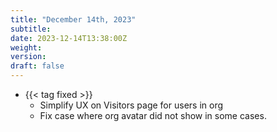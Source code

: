 ```yaml
---
title: "December 14th, 2023"
subtitle:
date: 2023-12-14T13:38:00Z
weight:
version:
draft: false
---
```


- {{< tag fixed >}}
    - Simplify UX on Visitors page for users in org
    - Fix case where org avatar did not show in some cases.
